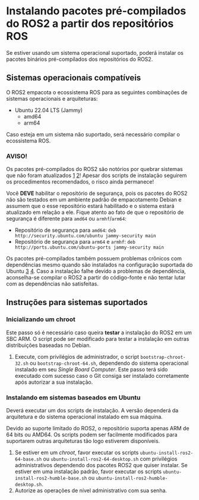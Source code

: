 # Instalando pacotes pré-compilados do ROS2 a partir dos repositórios ROS

Se estiver usando um sistema operacional suportado, poderá instalar os pacotes
binários pré-compilados dos repositórios do ROS2.

## Sistemas operacionais compatíveis

O ROS2 empacota o ecossistema ROS para as seguintes combinações de sistemas
operacionais e arquiteturas:

- Ubuntu 22.04 LTS (Jammy)
    - amd64
    - arm64

Caso esteja em um sistema não suportado, será necessário compilar o ecossistema
ROS.

### AVISO!

Os pacotes pré-compilados do ROS2 são notórios por quebrar sistemas que não
foram atualizados [1][1] [2][2]! Apesar dos scripts de instalação seguirem os
procedimentos recomendados, o risco ainda permanece!

Você **DEVE** habilitar o repositório de segurança, pois os pacotes do ROS2 não
são testados em um ambiente padrão de empacotamento Debian e assumem que o esse
repositório estará habilitado e o sistema estará atualizado em relação a ele.
Fique atento ao fato de que o repositório de segurança é diferente para `amd64`
ou `armhf`/`arm64`:

- Repositório de segurança para `amd64`:
`deb http://security.ubuntu.com/ubuntu jammy-security main`
- Repositório de segurança para `arm64` e `armhf`:
`deb http://ports.ubuntu.com/ubuntu-ports jammy-security main`

Os pacotes pré-compilados também possuem problemas crônicos com dependências
mesmo quando são instalados na configuração suportada do Ubuntu [3][3] [4][4].
Caso a instalação falhe devido a problemas de dependência, aconselha-se compilar
o ROS2 a partir do código-fonte e não tentar lutar com as dependências não
satisfeitas.

[1]: https://docs.ros.org/en/humble/Installation/Ubuntu-Install-Debians.html
[2]: https://github.com/ros2/ros2/issues/1272
[3]: https://github.com/ros2/ros2/issues/1433
[4]: https://github.com/ros2/ros2/issues/1287

## Instruções para sistemas suportados

### Inicializando um chroot

Este passo só é necessário caso queira **testar** a instalação do ROS2 em um SBC
ARM. O script pode ser modificado para testar a instalação em outras
distribuições baseadas no Debian.

1. Execute, com privilégios de administrador, o script `bootstrap-chroot-32.sh`
ou `bootstrap-chroot-64.sh`, dependendo do sistema operacional instalado em seu
*Single Board Computer*. Este passo terá sido executado com sucesso caso o Git
consiga ser instalado corretamente após autorizar a sua instalação.

### Instalando em sistemas baseados em Ubuntu

Deverá executar um dos scripts de instalação. A versão dependerá da arquitetura
e do sistema operacional instalado em sua máquina.

Devido ao suporte limitado do ROS2, o repositório suporta apenas ARM de 64 bits
ou AMD64. Os scripts podem ser facilmente modificados para suportarem outras
arquiteturas tão logo estiverem disponíveis.

1. Se estiver em um *chroot*, favor executar os scripts
`ubuntu-install-ros2-64-base.sh` ou `ubuntu-install-ros2-64-desktop.sh` com
privilégios administrativos dependendo dos pacotes ROS2 que quiser instalar. Se
estiver em uma instalação padrão, favor executar os scripts
`ubuntu-install-ros2-humble-base.sh` ou `ubuntu-install-ros2-humble-desktop.sh`.
2. Autorize as operações de nível administrativo com sua senha.